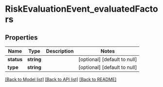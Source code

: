 # RiskEvaluationEvent_evaluatedFactors

## Properties
Name | Type | Description | Notes
------------ | ------------- | ------------- | -------------
**status** | **string** |  | [optional] [default to null]
**type** | **string** |  | [optional] [default to null]

[[Back to Model list]](../README.md#documentation-for-models) [[Back to API list]](../README.md#documentation-for-api-endpoints) [[Back to README]](../README.md)


